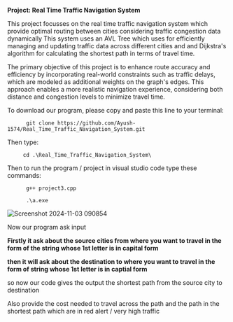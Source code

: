**Project: Real Time Traffic Navigation System**

This project focusses on the real time traffic navigation system which provide optimal routing between cities considering traffic congestion data dynamically This system uses an AVL Tree which uses for efficiently managing and updating traffic data across different cities and and Dijkstra's algorithm for calculating the shortest path in terms of travel time. 

The primary objective of this project is to enhance route accuracy and efficiency by incorporating real-world constraints such as traffic delays, which are modeled as additional weights on the graph's edges. This approach enables a more realistic navigation experience, considering both distance and congestion levels to minimize travel time.

To download our program, please copy and paste this line to your terminal:

          git clone https://github.com/Ayush-1574/Real_Time_Traffic_Navigation_System.git

Then type: 

         cd .\Real_Time_Traffic_Navigation_System\

Then to run the program / project in visual studio code type these commands:

          g++ project3.cpp
          
          .\a.exe

![Screenshot 2024-11-03 090854](https://github.com/user-attachments/assets/fe28e168-6f1c-42ad-a820-505a7db53dd9)


Now our program ask input 

**Firstly it ask about the source cities from where you want to travel in the form of the string whose 1st letter is in capital form**

**then it will ask about the destination to where you want to travel in the form of string whose 1st letter is in captial form**

so now our code gives the output the shortest path from  the source city to destination

Also provide the cost needed to travel across the path
and the path in the shortest path which are in red alert / very high traffic



